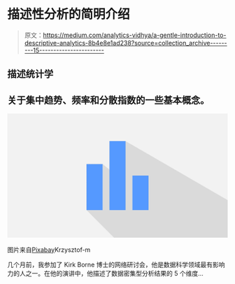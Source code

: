 # 描述性分析的简明介绍

> 原文：<https://medium.com/analytics-vidhya/a-gentle-introduction-to-descriptive-analytics-8b4e8e1ad238?source=collection_archive---------15----------------------->

## 描述统计学

## 关于集中趋势、频率和分散指数的一些基本概念。

![](img/749b949dade22ee699bfb2d459283e00.png)

图片来自[Pixabay](https://pixabay.com/?utm_source=link-attribution&utm_medium=referral&utm_campaign=image&utm_content=3153437)Krzysztof-m

几个月前，我参加了 Kirk Borne 博士的网络研讨会，他是数据科学领域最有影响力的人之一。在他的演讲中，他描述了数据密集型分析结果的 5 个维度…